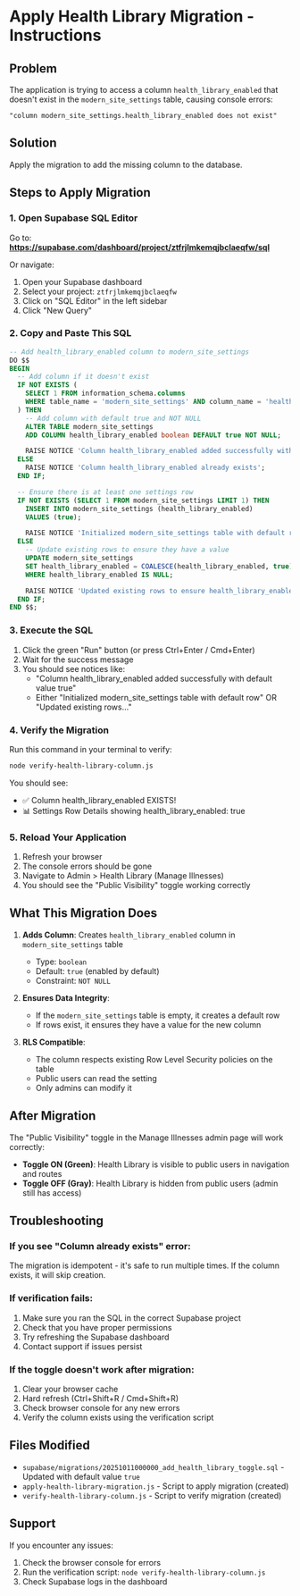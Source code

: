 # Apply Health Library Migration - Instructions

## Problem
The application is trying to access a column `health_library_enabled` that doesn't exist in the `modern_site_settings` table, causing console errors:

```
"column modern_site_settings.health_library_enabled does not exist"
```

## Solution
Apply the migration to add the missing column to the database.

## Steps to Apply Migration

### 1. Open Supabase SQL Editor

Go to: **https://supabase.com/dashboard/project/ztfrjlmkemqjbclaeqfw/sql**

Or navigate:
1. Open your Supabase dashboard
2. Select your project: `ztfrjlmkemqjbclaeqfw`
3. Click on "SQL Editor" in the left sidebar
4. Click "New Query"

### 2. Copy and Paste This SQL

```sql
-- Add health_library_enabled column to modern_site_settings
DO $$
BEGIN
  -- Add column if it doesn't exist
  IF NOT EXISTS (
    SELECT 1 FROM information_schema.columns
    WHERE table_name = 'modern_site_settings' AND column_name = 'health_library_enabled'
  ) THEN
    -- Add column with default true and NOT NULL
    ALTER TABLE modern_site_settings
    ADD COLUMN health_library_enabled boolean DEFAULT true NOT NULL;

    RAISE NOTICE 'Column health_library_enabled added successfully with default value true';
  ELSE
    RAISE NOTICE 'Column health_library_enabled already exists';
  END IF;

  -- Ensure there is at least one settings row
  IF NOT EXISTS (SELECT 1 FROM modern_site_settings LIMIT 1) THEN
    INSERT INTO modern_site_settings (health_library_enabled)
    VALUES (true);

    RAISE NOTICE 'Initialized modern_site_settings table with default row';
  ELSE
    -- Update existing rows to ensure they have a value
    UPDATE modern_site_settings
    SET health_library_enabled = COALESCE(health_library_enabled, true)
    WHERE health_library_enabled IS NULL;

    RAISE NOTICE 'Updated existing rows to ensure health_library_enabled has a value';
  END IF;
END $$;
```

### 3. Execute the SQL

1. Click the green "Run" button (or press Ctrl+Enter / Cmd+Enter)
2. Wait for the success message
3. You should see notices like:
   - "Column health_library_enabled added successfully with default value true"
   - Either "Initialized modern_site_settings table with default row" OR "Updated existing rows..."

### 4. Verify the Migration

Run this command in your terminal to verify:

```bash
node verify-health-library-column.js
```

You should see:
- ✅ Column health_library_enabled EXISTS!
- 📊 Settings Row Details showing health_library_enabled: true

### 5. Reload Your Application

1. Refresh your browser
2. The console errors should be gone
3. Navigate to Admin > Health Library (Manage Illnesses)
4. You should see the "Public Visibility" toggle working correctly

## What This Migration Does

1. **Adds Column**: Creates `health_library_enabled` column in `modern_site_settings` table
   - Type: `boolean`
   - Default: `true` (enabled by default)
   - Constraint: `NOT NULL`

2. **Ensures Data Integrity**:
   - If the `modern_site_settings` table is empty, it creates a default row
   - If rows exist, it ensures they have a value for the new column

3. **RLS Compatible**:
   - The column respects existing Row Level Security policies on the table
   - Public users can read the setting
   - Only admins can modify it

## After Migration

The "Public Visibility" toggle in the Manage Illnesses admin page will work correctly:

- **Toggle ON (Green)**: Health Library is visible to public users in navigation and routes
- **Toggle OFF (Gray)**: Health Library is hidden from public users (admin still has access)

## Troubleshooting

### If you see "Column already exists" error:
The migration is idempotent - it's safe to run multiple times. If the column exists, it will skip creation.

### If verification fails:
1. Make sure you ran the SQL in the correct Supabase project
2. Check that you have proper permissions
3. Try refreshing the Supabase dashboard
4. Contact support if issues persist

### If the toggle doesn't work after migration:
1. Clear your browser cache
2. Hard refresh (Ctrl+Shift+R / Cmd+Shift+R)
3. Check browser console for any new errors
4. Verify the column exists using the verification script

## Files Modified

- `supabase/migrations/20251011000000_add_health_library_toggle.sql` - Updated with default value `true`
- `apply-health-library-migration.js` - Script to apply migration (created)
- `verify-health-library-column.js` - Script to verify migration (created)

## Support

If you encounter any issues:
1. Check the browser console for errors
2. Run the verification script: `node verify-health-library-column.js`
3. Check Supabase logs in the dashboard
